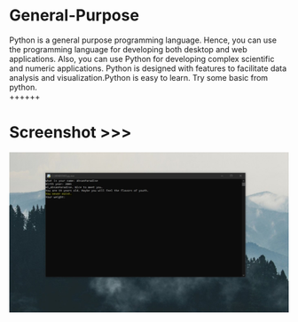 # General-Purpose
Python is a general purpose programming language. Hence, you can use the programming language for developing both desktop and web applications. Also, you can use Python for developing complex scientific and numeric applications. Python is designed with features to facilitate data analysis and visualization.Python is easy to learn. Try some basic from python.  
++++++
# Screenshot >>>
![alt text](https://github.com/AhsanParadise/General-Purpose/blob/master/ScreenShot.jpg?raw=true)
